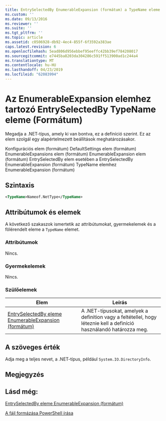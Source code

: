 ```yaml
---
title: EntrySelectedBy EnumerableExpansion (formátum) a TypeName eleme |} A Microsoft Docs
ms.custom: ''
ms.date: 09/13/2016
ms.reviewer: ''
ms.suite: ''
ms.tgt_pltfrm: ''
ms.topic: article
ms.assetid: c0506928-db92-4ec4-855f-6f3592a383ae
caps.latest.revision: 6
ms.openlocfilehash: 5ead806d956ebbef95eeffc42bb39ef784208017
ms.sourcegitcommit: e7445ba8203da304286c591ff513900ad1c244a4
ms.translationtype: MT
ms.contentlocale: hu-HU
ms.lasthandoff: 04/23/2019
ms.locfileid: "62083994"
---
```

# <a name="typename-element-for-entryselectedby-for-enumerableexpansion-format"></a>Az EnumerableExpansion elemhez tartozó EntrySelectedBy TypeName eleme (Formátum)

Megadja a .NET-típus, amely ki van bontva, ez a definíció szerint. Ez az elem szolgál egy alapértelmezett beállítások meghatározásakor.

Konfigurációs elem (formátum) DefaultSettings elem (formátum) EnumerableExpansions elem (formátum) EnumerableExpansion elem (formátum) EntrySelectedBy elem esetében a EntrySelectedBy EnumerableExpansion (formátum) TypeName elemhez EnumerableExpansion (formátum)

## <a name="syntax"></a>Szintaxis

```xml
<TypeName>Nameof.NetType</TypeName>

```

## <a name="attributes-and-elements"></a>Attribútumok és elemek

A következő szakaszok ismertetik az attribútumokat, gyermekelemek és a fölérendelt eleme a `TypeName` elemet.

### <a name="attributes"></a>Attribútumok

Nincs.

### <a name="child-elements"></a>Gyermekelemek

Nincs.

### <a name="parent-elements"></a>Szülőelemek

|Elem|Leírás|
|-------------|-----------------|
|[EntrySelectedBy eleme EnumerableExpansion (formátum)](./entryselectedby-element-for-enumerableexpansion-format.md)|A .NET-típusokat, amelyek a definition vagy a feltétellel, hogy léteznie kell a definíció használandó határozza meg.|

## <a name="text-value"></a>A szöveges érték

Adja meg a teljes nevet, a .NET-típus, például `System.IO.DirectoryInfo`.

## <a name="remarks"></a>Megjegyzés

## <a name="see-also"></a>Lásd még:

[EntrySelectedBy eleme EnumerableExpansion (formátum)](./entryselectedby-element-for-enumerableexpansion-format.md)

[A fájl formázása PowerShell írása](./writing-a-powershell-formatting-file.md)
